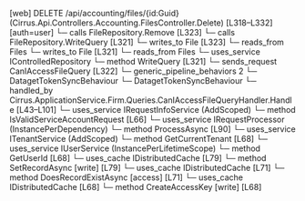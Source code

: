 [web] DELETE /api/accounting/files/{id:Guid}  (Cirrus.Api.Controllers.Accounting.FilesController.Delete)  [L318–L332] [auth=user]
  └─ calls FileRepository.Remove [L323]
  └─ calls FileRepository.WriteQuery [L321]
  └─ writes_to File [L323]
    └─ reads_from Files
  └─ writes_to File [L321]
    └─ reads_from Files
  └─ uses_service IControlledRepository<File>
    └─ method WriteQuery [L321]
  └─ sends_request CanIAccessFileQuery [L322]
    └─ generic_pipeline_behaviors 2
      └─ DatagetTokenSyncBehaviour
      └─ DatagetTokenSyncBehaviour
    └─ handled_by Cirrus.ApplicationService.Firm.Queries.CanIAccessFileQueryHandler.Handle [L43–L101]
      └─ uses_service IRequestInfoService (AddScoped)
        └─ method IsValidServiceAccountRequest [L66]
      └─ uses_service IRequestProcessor (InstancePerDependency)
        └─ method ProcessAsync [L90]
      └─ uses_service ITenantService (AddScoped)
        └─ method GetCurrentTenant [L68]
      └─ uses_service IUserService (InstancePerLifetimeScope)
        └─ method GetUserId [L68]
      └─ uses_cache IDistributedCache [L79]
        └─ method SetRecordAsync [write] [L79]
      └─ uses_cache IDistributedCache [L71]
        └─ method DoesRecordExistAsync [access] [L71]
      └─ uses_cache IDistributedCache [L68]
        └─ method CreateAccessKey [write] [L68]

